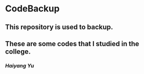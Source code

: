 # CodeBackup



## This repository is used to backup.



## These are some codes that I studied in the  college.



### *Haiyang Yu*

